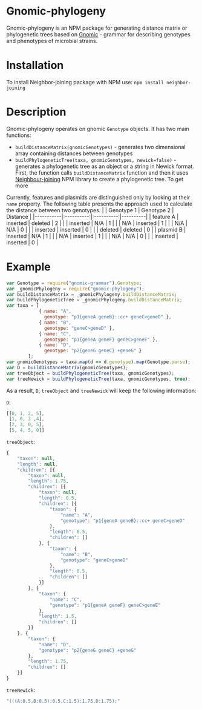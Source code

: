 # Gnomic-phylogeny

Gnomic-phylogeny is an NPM package for generating distance matrix or phylogenetic trees based on [Gnomic](https://www.npmjs.com/package/gnomic-grammar) - grammar for describing genotypes and phenotypes of microbial strains.
# Installation

To install Neighbor-joining package with NPM use: `npm install neighbor-joining`

# Description

Gnomic-phylogeny operates on gnomic `Genotype` objects. It has two main functions:
* `buildDistanceMatrix(gnomicGenotypes)` - generates two dimensional array containing distances between genotypes
* `buildPhylogeneticTree(taxa, gnomicGenotypes, newick=false)` - generates a phylogenetic tree as an object or a string in Newick format. First, the function calls `buildDistanceMatrix` function and then it uses [Neighbour-joining](https://www.npmjs.com/package/neighbor-joining) NPM library to create a phylogenetic tree. To get more

Currently, features and plasmids are distinguished only by looking at their `name` property. The following table presents the approach used to calculate the distance between two genotypes.
|           | Genotype 1 | Genotype 2 | Distance |
|-----------|:----------:|:----------:|----------|
| feature A |  inserted  |   deleted  |     2    |
|           |  inserted  |     N/A    |     1    |
|           |     N/A    |  inserted  |     1    |
|           |     N/A    |     N/A    |     0    |
|           |  inserted  |  inserted  |     0    |
|           |   deleted  |   deleted  |     0    |
| plasmid B |  inserted  |     N/A    |     1    |
|           |     N/A    |  inserted  |     1    |
|           |     N/A    |     N/A    |     0    |
|           |  inserted  |  inserted  |     0    |

# Example
```javascript
var Genotype = require("gnomic-grammar").Genotype;
var _gnomicPhylogeny = require("gnomic-phylogeny");
var buildDistanceMatrix = _gnomicPhylogeny.buildDistanceMatrix;
var buildPhylogeneticTree = _gnomicPhylogeny.buildDistanceMatrix;
var taxa = [
            { name: "A",
              genotype: "p1{geneA geneB}::cc+ geneC>geneD" },
            { name: "B",
              genotype: "geneC>geneD" },
            { name: "C",
              genotype: "p1{geneA geneF} geneC>geneE" },
            { name: "D",
              genotype: "p2{geneG geneC} +geneG" }
        ];
var gnomicGenotypes = taxa.map(d => d.genotype).map(Genotype.parse);
var D = buildDistanceMatrix(gnomicGenotypes);
var treeObject = buildPhylogeneticTree(taxa, gnomicGenotypes);
var treeNewick = buildPhylogeneticTree(taxa, gnomicGenotypes, true);
```
As a result, `D`, `treeObject` and `treeNewick` will keep the following information:

`D`:
```javascript
[[0, 1, 2, 5],
 [1, 0, 3 ,4],
 [2, 3, 0, 5],
 [5, 4, 5, 0]]
```
`treeObject`:
```javascript
{
    "taxon": null,
    "length": null,
    "children": [{
        "taxon": null,
        "length": 1.75,
        "children": [{
            "taxon": null,
            "length": 0.5,
            "children": [{
                "taxon": {
                    "name": "A",
                    "genotype": "p1{geneA geneB}::cc+ geneC>geneD"
                },
                "length": 0.5,
                "children": []
            }, {
                "taxon": {
                    "name": "B",
                    "genotype": "geneC>geneD"
                },
                "length": 0.5,
                "children": []
            }]
        }, {
            "taxon": {
                "name": "C",
                "genotype": "p1{geneA geneF} geneC>geneE"
            },
            "length": 1.5,
            "children": []
        }]
    }, {
        "taxon": {
            "name": "D",
            "genotype": "p2{geneG geneC} +geneG"
        },
        "length": 1.75,
        "children": []
    }]
}
```
`treeNewick`:
```javascript
"(((A:0.5,B:0.5):0.5,C:1.5):1.75,D:1.75);"
```
